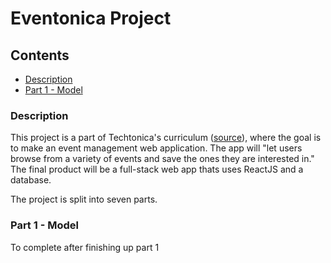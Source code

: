 # Eventonica Project


## Contents

  - [Description](#description)
  - [Part 1 - Model](#part-1---model)


### Description
This project is a part of Techtonica's curriculum ([source]("https://github.com/Techtonica/curriculum/tree/main/projects/eventonica")), where the goal is to make an event management web application. The app will "let users browse from a variety of events and save the ones they are interested in." The final product will be a full-stack web app thats uses ReactJS and a database.

The project is split into seven parts.


### Part 1 - Model

To complete after finishing up part 1


